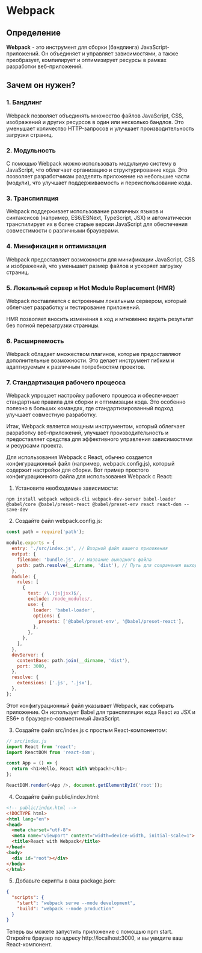 # Webpack

## Определение
**Webpack** - это инструмент для сборки (бандлинга) JavaScript-приложений. Он объединяет и управляет зависимостями, а также преобразует, компилирует и оптимизирует ресурсы в рамках разработки веб-приложений.

## Зачем он нужен?

### 1. Бандлинг
Webpack позволяет объединять множество файлов JavaScript, CSS, изображений и других ресурсов в один или несколько бандлов. Это уменьшает количество HTTP-запросов и улучшает производительность загрузки страниц.

### 2. Модульность
С помощью Webpack можно использовать модульную систему в JavaScript, что облегчает организацию и структурирование кода. Это позволяет разработчикам разделять приложение на небольшие части (модули), что улучшает поддерживаемость и переиспользование кода.

### 3. Транспиляция
Webpack поддерживает использование различных языков и синтаксисов (например, ES6/ESNext, TypeScript, JSX) и автоматически транспилирует их в более старые версии JavaScript для обеспечения совместимости с различными браузерами.

### 4. Минификация и оптимизация
Webpack предоставляет возможности для минификации JavaScript, CSS и изображений, что уменьшает размер файлов и ускоряет загрузку страниц.

### 5. Локальный сервер и Hot Module Replacement (HMR)
Webpack поставляется с встроенным локальным сервером, который облегчает разработку и тестирование приложений. 

HMR позволяет вносить изменения в код и мгновенно видеть результат без полной перезагрузки страницы.

### 6. Расширяемость
Webpack обладает множеством плагинов, которые предоставляют дополнительные возможности. Это делает инструмент гибким и адаптируемым к различным потребностям проектов.

### 7. Стандартизация рабочего процесса
Webpack упрощает настройку рабочего процесса и обеспечивает стандартные правила для сборки и оптимизации кода. Это особенно полезно в больших командах, где стандартизированный подход улучшает совместную разработку.

Итак, Webpack является мощным инструментом, который облегчает разработку веб-приложений, улучшает производительность и предоставляет средства для эффективного управления зависимостями и ресурсами проекта.


Для использования Webpack с React, обычно создается конфигурационный файл (например, webpack.config.js), который содержит настройки для сборки. Вот пример простого конфигурационного файла для использования Webpack с React:

1. Установите необходимые зависимости:
```
npm install webpack webpack-cli webpack-dev-server babel-loader @babel/core @babel/preset-react @babel/preset-env react react-dom --save-dev
```

2. Создайте файл webpack.config.js:
```js
const path = require('path');

module.exports = {
  entry: './src/index.js', // Входной файл вашего приложения
  output: {
    filename: 'bundle.js', // Название выходного файла
    path: path.resolve(__dirname, 'dist'), // Путь для сохранения выходного файла
  },
  module: {
    rules: [
      {
        test: /\.(js|jsx)$/,
        exclude: /node_modules/,
        use: {
          loader: 'babel-loader',
          options: {
            presets: ['@babel/preset-env', '@babel/preset-react'],
          },
        },
      },
    ],
  },
  devServer: {
    contentBase: path.join(__dirname, 'dist'),
    port: 3000,
  },
  resolve: {
    extensions: ['.js', '.jsx'],
  },
};
```

Этот конфигурационный файл указывает Webpack, как собирать приложение. Он использует Babel для транспиляции кода React из JSX и ES6+ в браузерно-совместимый JavaScript.

3. Создайте файл src/index.js с простым React-компонентом:
```js
// src/index.js
import React from 'react';
import ReactDOM from 'react-dom';

const App = () => {
  return <h1>Hello, React with Webpack!</h1>;
};

ReactDOM.render(<App />, document.getElementById('root'));
```

4. Создайте файл public/index.html:
```html
<!-- public/index.html -->
<!DOCTYPE html>
<html lang="en">
<head>
  <meta charset="utf-8">
  <meta name="viewport" content="width=device-width, initial-scale=1">
  <title>React with Webpack</title>
</head>
<body>
  <div id="root"></div>
</body>
</html>
```

5. Добавьте скрипты в ваш package.json:
```json
{
  "scripts": {
    "start": "webpack serve --mode development",
    "build": "webpack --mode production"
  }
}
```

Теперь вы можете запустить приложение с помощью npm start. Откройте браузер по адресу http://localhost:3000, и вы увидите ваш React-компонент.
